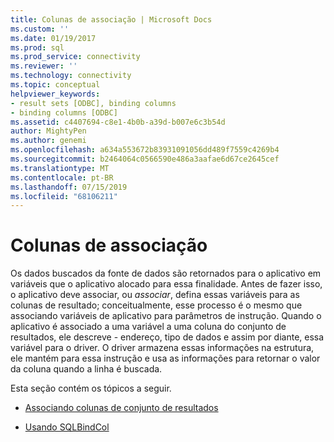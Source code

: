 ```yaml
---
title: Colunas de associação | Microsoft Docs
ms.custom: ''
ms.date: 01/19/2017
ms.prod: sql
ms.prod_service: connectivity
ms.reviewer: ''
ms.technology: connectivity
ms.topic: conceptual
helpviewer_keywords:
- result sets [ODBC], binding columns
- binding columns [ODBC]
ms.assetid: c4407694-c8e1-4b0b-a39d-b007e6c3b54d
author: MightyPen
ms.author: genemi
ms.openlocfilehash: a634a553672b83931091056dd489f7559c4269b4
ms.sourcegitcommit: b2464064c0566590e486a3aafae6d67ce2645cef
ms.translationtype: MT
ms.contentlocale: pt-BR
ms.lasthandoff: 07/15/2019
ms.locfileid: "68106211"
---
```

# <a name="binding-columns"></a>Colunas de associação
Os dados buscados da fonte de dados são retornados para o aplicativo em variáveis que o aplicativo alocado para essa finalidade. Antes de fazer isso, o aplicativo deve associar, ou *associar*, defina essas variáveis para as colunas de resultado; conceitualmente, esse processo é o mesmo que associando variáveis de aplicativo para parâmetros de instrução. Quando o aplicativo é associado a uma variável a uma coluna do conjunto de resultados, ele descreve - endereço, tipo de dados e assim por diante, essa variável para o driver. O driver armazena essas informações na estrutura, ele mantém para essa instrução e usa as informações para retornar o valor da coluna quando a linha é buscada.  
  
 Esta seção contém os tópicos a seguir.  
  
-   [Associando colunas de conjunto de resultados](../../../odbc/reference/develop-app/binding-result-set-columns.md)  
  
-   [Usando SQLBindCol](../../../odbc/reference/develop-app/using-sqlbindcol.md)
